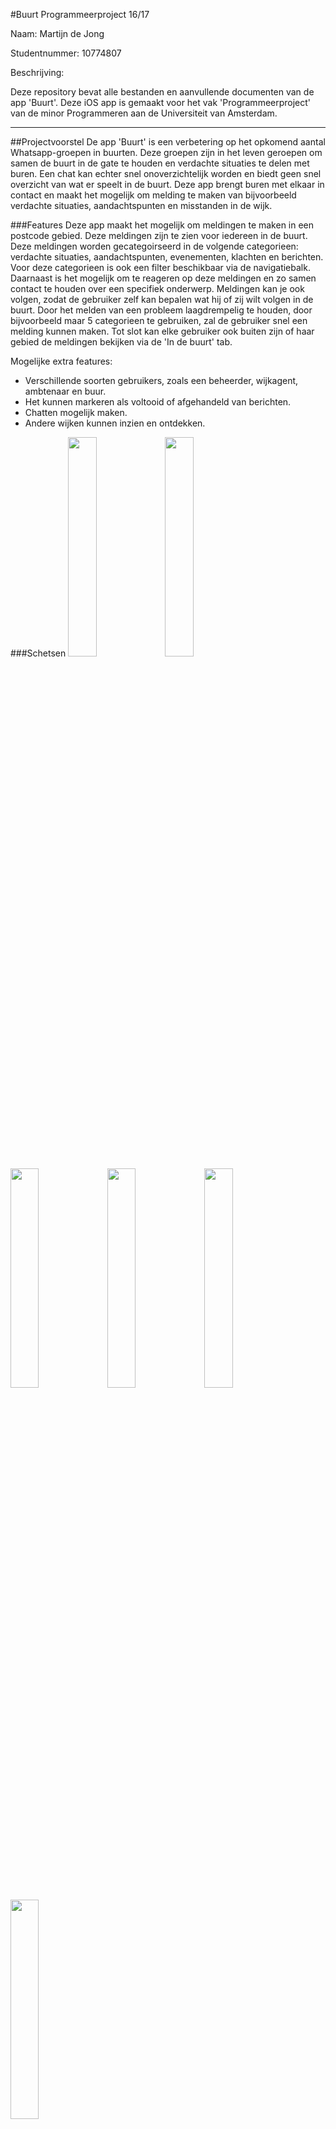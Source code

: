 #Buurt
Programmeerproject 16/17

Naam: Martijn de Jong

Studentnummer: 10774807

Beschrijving:

Deze repository bevat alle bestanden en aanvullende documenten van de app 'Buurt'. Deze iOS app is gemaakt voor het vak 'Programmeerproject' van de minor Programmeren aan de Universiteit van Amsterdam.

---
##Projectvoorstel
De app 'Buurt' is een verbetering op het opkomend aantal Whatsapp-groepen in buurten. Deze groepen zijn in het leven geroepen om samen de buurt in de gate te houden en verdachte situaties te delen met buren. Een chat kan echter snel onoverzichtelijk worden en biedt geen snel overzicht van wat er speelt in de buurt. Deze app brengt buren met elkaar in contact en maakt het mogelijk om melding te maken van bijvoorbeeld verdachte situaties, aandachtspunten en misstanden in de wijk.


###Features
Deze app maakt het mogelijk om meldingen te maken in een postcode gebied. Deze meldingen zijn te zien voor iedereen in de buurt. Deze meldingen worden gecategoirseerd in de volgende categorieen: verdachte situaties, aandachtspunten, evenementen, klachten en berichten. Voor deze categorieen is ook een filter beschikbaar via de navigatiebalk. Daarnaast is het mogelijk om te reageren op deze meldingen en zo samen contact te houden over een specifiek onderwerp. Meldingen kan je ook volgen, zodat de gebruiker zelf kan bepalen wat hij of zij wilt volgen in de buurt. Door het melden van een probleem laagdrempelig te houden, door bijvoorbeeld maar 5 categorieen te gebruiken, zal de gebruiker snel een melding kunnen maken. Tot slot kan elke gebruiker ook buiten zijn of haar gebied de meldingen bekijken via de 'In de buurt' tab. 

Mogelijke extra features:
- Verschillende soorten gebruikers, zoals een beheerder, wijkagent, ambtenaar en buur.
- Het kunnen markeren als voltooid of afgehandeld van berichten.
- Chatten mogelijk maken.
- Andere wijken kunnen inzien en ontdekken.


###Schetsen
<img src="https://github.com/Martijn66/progproject/blob/master/doc/11.png" width=30%>
<img src="https://github.com/Martijn66/progproject/blob/master/doc/12.png" width=30%>
<img src="https://github.com/Martijn66/progproject/blob/master/doc/13.png" width=30%>
<img src="https://github.com/Martijn66/progproject/blob/master/doc/14.png" width=30%>
<img src="https://github.com/Martijn66/progproject/blob/master/doc/15.png" width=30%>
<img src="https://github.com/Martijn66/progproject/blob/master/doc/16.png" width=30%>

###Data
De meeste data wordt geleverd door de gebruikers zelf. Deze data wordt opgeslagen in een database en is vervolgens te raadplegen door de andere gebruikers. Daarnaast wordt er data verkregen met gebruik van MapKit waarbij coordinaten van een locatie worden opgehaald.


###Componenten
Deze app kan verdeeld worden in verschillende componenten. Het loginscherm wordt in principe alleen getoond bij het de eerste keer opnenen van de app. In dit scherm kan een account aangemaakt worden of indien de gebruiker al een account heeft kan hij of zij inloggen. Het startscherm bestaat uit een feed van de laatste meldingen en een hot topic dat bepaald is met behulp van het aantal reacties en de tijdstamp van de melding. In dit overzicht is het ook mogelijk om meldingen te volgen. Deze meldingen worden in een apart scherm weergegeven. Daarnaast is er een scherm voor elke melding, waarbij de naam, categorie, beschrijving, optioneel een foto, locatie op kaart en reacties zijn opgenomen. Daarnaast is natuurlijk ook een scherm waarbij de gebruiker een melding kan maken. Dit scherm is snel te bereiken via de tab bar, zodat de drempel voor het maken van een melding laag is. Het 'In de buurt' scherm toont een grote kaart met daar onder een tableview waarbij men ook buiten de eigen buurt de meldingen kan zien. Hiervoor wordt gebruik gemaakt van de huidige locatie van de iPhone.


###Externe Componenten
Voor het opslaan van de meldingen en daarbij behoordende informatie en data en het beheren van accounts zal Google Firebase gebruikt worden. Daarnaast zal MapKit van Apple gebruikt worden voor het weergeven van de kaarten en verkrijgen van de coordinaten. 


###Technische uitdagingen
Het gebruik maken van de locatie zal waarschijnlijk het meest uitdagend zijn. Er zijn echter genoeg mogelijkheden om locatievoorziening te gebuiken. Apple heeft een eigen MapKit die gebruikt kan worden, een alternatief zou de Google API kunnen zijn. Daarnaast zou ik gebruik kunnen maken van Facebook tijdens het aanmeldingsproces. In dit geval hoeft de gebruiker zelf geen naam op te geven en profielfoto. Dit laatste is niet belangrijk, maar kan de app wel visueel aantrekkelijker maken. In het technisch ontwerp zal ik dieper ingaan op de structuur van de database.


###Vergelijkbare app's
In de App store zijn vergelijkbare app's beschikbaar. De app 'BuurtApp' heeft niet veel goede beoordelingen. In de slechte recensies wordt voornamelijk aangegeven dat de app crasht en niet naar behoren werkt. De app 'Nextdoor' daarentegen heeft 4 sterren over alle versies en krijgt zeer goede recencies. Wel zijn er drie punten van kritiek te vinden: reclame in de app, spam en ongewenste berichten en de hoeveelheid persoonlijke gegevens die de app wilt weten.

Dit laatste punt is denk ik belangrijk om rekening mee te houden. Zo is voor het bepalen van de buurt de postcode in eerste instantie genoeg informatie, daarnaast is een (gebruikers)naam verplicht, maar een profielfoto is bijvoorbeeld optioneel.Ik denk dat het zeer belangrijk om de scope van de app niet al te breed te maken en het maken en ontvangen van meldingen centraal moet staan. De drempel om deel te nemen aan deze app moet zo laag mogelijk zijn.

[![BCH compliance](https://bettercodehub.com/edge/badge/Martijn66/progproject)](https://bettercodehub.com)
